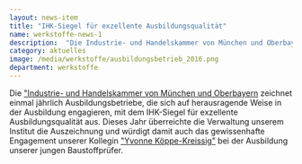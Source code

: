 ```yaml
---
layout: news-item
title: "IHK-Siegel für exzellente Ausbildungsqualität"
name: werkstoffe-news-1
description:  "Die Industrie- und Handelskammer von München und Oberbayern zeichnet einmal jährlich Ausbildungsbetriebe, die sich auf herausragende Weise in der Ausbildung engagieren,."
category: aktuelles
image: /media/werkstoffe/ausbildungsbetrieb_2016.png
department: werkstoffe
---
```


Die <a href="https://www.ihk-muenchen.de/de/">"Industrie- und Handelskammer von München und Oberbayern</a> zeichnet einmal jährlich Ausbildungsbetriebe, die sich auf herausragende Weise in der Ausbildung engagieren, mit dem IHK-Siegel für exzellente Ausbildungsqualität aus. Dieses Jahr überreichte die Verwaltung unserem Institut die Auszeichnung und würdigt damit auch das gewissenhafte Engagement unserer Kollegin <a href="mailto:yvonne.koeppe-kreissig@unibw.de ">"Yvonne Köppe-Kreissig"</a> bei der Ausbildung unserer jungen Baustoffprüfer.




